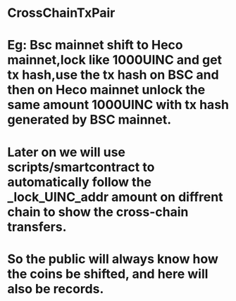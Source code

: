 # CrossChainTxPair
# Eg: Bsc mainnet shift to Heco mainnet,lock like 1000UINC and get tx hash,use the tx hash on BSC and then on Heco mainnet unlock the same amount 1000UINC with tx hash generated by BSC mainnet.
# Later on we will use scripts/smartcontract to automatically follow the _lock_UINC_addr amount on diffrent chain to show the cross-chain transfers.
# So the public will always know how the coins be shifted, and here will also be records.
